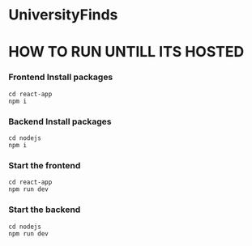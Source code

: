 # UniversityFinds

# HOW TO RUN UNTILL ITS HOSTED


### Frontend Install packages
 
```shell
cd react-app
npm i
```
### Backend Install packages
 
```shell
cd nodejs
npm i
```

### Start the frontend

```shell
cd react-app
npm run dev
```
### Start the backend

```shell
cd nodejs
npm run dev
```

